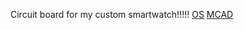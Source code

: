 Circuit board for my custom smartwatch!!!!!
[OS](https://github.com/dezash123/watch-os)
[MCAD](https://cad.onshape.com/documents/7a2f9e69e051d257ea5e1b33/)

